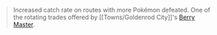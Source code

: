 >Increased catch rate on routes with more Pokémon defeated.  One of the rotating trades offered by [[Towns/Goldenrod City]]'s [Berry Master](#!Berry_Masters).
